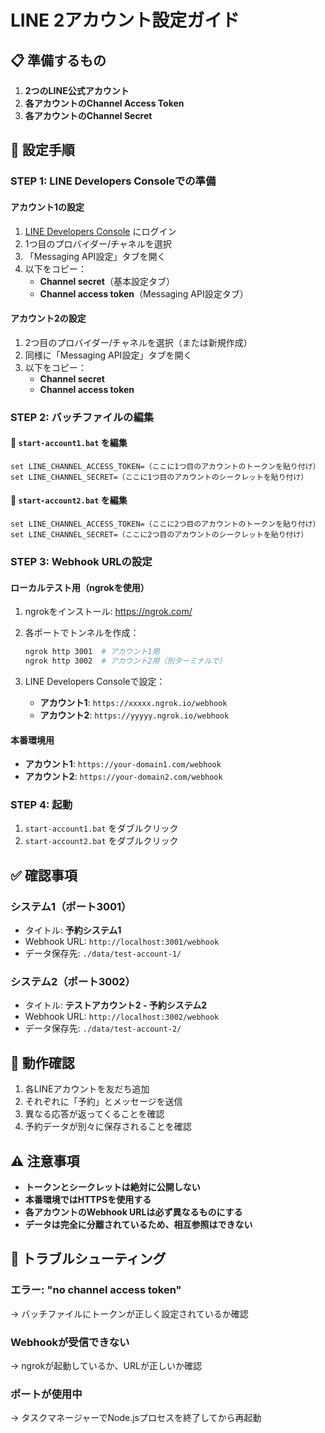 # LINE 2アカウント設定ガイド

## 📋 準備するもの

1. **2つのLINE公式アカウント**
2. **各アカウントのChannel Access Token**
3. **各アカウントのChannel Secret**

## 🔧 設定手順

### STEP 1: LINE Developers Consoleでの準備

#### アカウント1の設定
1. [LINE Developers Console](https://developers.line.biz/console/) にログイン
2. 1つ目のプロバイダー/チャネルを選択
3. 「Messaging API設定」タブを開く
4. 以下をコピー：
   - **Channel secret**（基本設定タブ）
   - **Channel access token**（Messaging API設定タブ）

#### アカウント2の設定
1. 2つ目のプロバイダー/チャネルを選択（または新規作成）
2. 同様に「Messaging API設定」タブを開く
3. 以下をコピー：
   - **Channel secret**
   - **Channel access token**

### STEP 2: バッチファイルの編集

#### 📁 `start-account1.bat` を編集
```batch
set LINE_CHANNEL_ACCESS_TOKEN=（ここに1つ目のアカウントのトークンを貼り付け）
set LINE_CHANNEL_SECRET=（ここに1つ目のアカウントのシークレットを貼り付け）
```

#### 📁 `start-account2.bat` を編集
```batch
set LINE_CHANNEL_ACCESS_TOKEN=（ここに2つ目のアカウントのトークンを貼り付け）
set LINE_CHANNEL_SECRET=（ここに2つ目のアカウントのシークレットを貼り付け）
```

### STEP 3: Webhook URLの設定

#### ローカルテスト用（ngrokを使用）
1. ngrokをインストール: https://ngrok.com/
2. 各ポートでトンネルを作成：
   ```bash
   ngrok http 3001  # アカウント1用
   ngrok http 3002  # アカウント2用（別ターミナルで）
   ```

3. LINE Developers Consoleで設定：
   - **アカウント1**: `https://xxxxx.ngrok.io/webhook`
   - **アカウント2**: `https://yyyyy.ngrok.io/webhook`

#### 本番環境用
- **アカウント1**: `https://your-domain1.com/webhook`
- **アカウント2**: `https://your-domain2.com/webhook`

### STEP 4: 起動

1. `start-account1.bat` をダブルクリック
2. `start-account2.bat` をダブルクリック

## ✅ 確認事項

### システム1（ポート3001）
- タイトル: **予約システム1**
- Webhook URL: `http://localhost:3001/webhook`
- データ保存先: `./data/test-account-1/`

### システム2（ポート3002）
- タイトル: **テストアカウント2 - 予約システム2**
- Webhook URL: `http://localhost:3002/webhook`
- データ保存先: `./data/test-account-2/`

## 🎯 動作確認

1. 各LINEアカウントを友だち追加
2. それぞれに「予約」とメッセージを送信
3. 異なる応答が返ってくることを確認
4. 予約データが別々に保存されることを確認

## ⚠️ 注意事項

- **トークンとシークレットは絶対に公開しない**
- **本番環境ではHTTPSを使用する**
- **各アカウントのWebhook URLは必ず異なるものにする**
- **データは完全に分離されているため、相互参照はできない**

## 📝 トラブルシューティング

### エラー: "no channel access token"
→ バッチファイルにトークンが正しく設定されているか確認

### Webhookが受信できない
→ ngrokが起動しているか、URLが正しいか確認

### ポートが使用中
→ タスクマネージャーでNode.jsプロセスを終了してから再起動